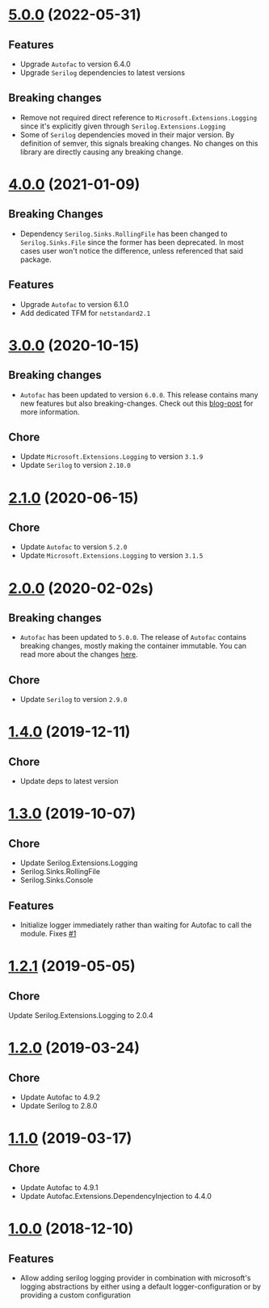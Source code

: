 # [5.0.0](https://www.nuget.org/packages/Serilog.Extensions.Autofac.DependencyInjection/5.0.0) (2022-05-31)

## Features

* Upgrade `Autofac` to version 6.4.0
* Upgrade `Serilog` dependencies to latest versions

## Breaking changes

* Remove not required direct reference to `Microsoft.Extensions.Logging` since it's explicitly given through `Serilog.Extensions.Logging`
* Some of `Serilog` dependencies moved in their major version. By definition of semver, this signals breaking changes. No changes on this library are directly causing any breaking change.


# [4.0.0](https://www.nuget.org/packages/Serilog.Extensions.Autofac.DependencyInjection/4.0.0) (2021-01-09)

## Breaking Changes

* Dependency `Serilog.Sinks.RollingFile` has been changed to `Serilog.Sinks.File` since the former has been deprecated. In most cases user won't notice the difference, unless referenced that said package.

## Features

* Upgrade `Autofac` to version 6.1.0
* Add dedicated TFM for `netstandard2.1`

# [3.0.0](https://www.nuget.org/packages/Serilog.Extensions.Autofac.DependencyInjection/3.0.0) (2020-10-15)

## Breaking changes

* `Autofac` has been updated to version `6.0.0`. This release contains many new features but also breaking-changes. Check out this [blog-post](https://alistairevans.co.uk/2020/09/28/autofac-6-0-released/) for more information.

## Chore
* Update `Microsoft.Extensions.Logging` to version `3.1.9`
* Update `Serilog` to version `2.10.0`

# [2.1.0](https://www.nuget.org/packages/Serilog.Extensions.Autofac.DependencyInjection/2.1.0) (2020-06-15)

## Chore

* Update `Autofac` to version `5.2.0`
* Update `Microsoft.Extensions.Logging` to version `3.1.5`

# [2.0.0](https://www.nuget.org/packages/Serilog.Extensions.Autofac.DependencyInjection/2.0.0) (2020-02-02s)

## Breaking changes

* `Autofac` has been updated to `5.0.0`. The release of `Autofac` contains breaking changes, mostly making the container immutable. You can read more about the changes [here](https://www.paraesthesia.com/archive/2020/01/27/autofac-5-released/).

## Chore

* Update `Serilog` to version `2.9.0`

# [1.4.0](https://www.nuget.org/packages/Serilog.Extensions.Autofac.DependencyInjection/1.4.0) (2019-12-11)

## Chore

* Update deps to latest version

# [1.3.0](https://www.nuget.org/packages/Serilog.Extensions.Autofac.DependencyInjection/1.3.0) (2019-10-07)

## Chore

* Update Serilog.Extensions.Logging
* Serilog.Sinks.RollingFile
* Serilog.Sinks.Console

## Features

* Initialize logger immediately rather than waiting for Autofac to call the module. Fixes [#1](https://github.com/alsami/Serilog.Extensions.Autofac.DependencyInjection/issues/1)

# [1.2.1](https://www.nuget.org/packages/Serilog.Extensions.Autofac.DependencyInjection/1.2.1) (2019-05-05)

## Chore

Update Serilog.Extensions.Logging to 2.0.4

# [1.2.0](https://www.nuget.org/packages/Serilog.Extensions.Autofac.DependencyInjection/1.2.0) (2019-03-24)

## Chore

* Update Autofac to 4.9.2
* Update Serilog to 2.8.0

# [1.1.0](https://www.nuget.org/packages/Serilog.Extensions.Autofac.DependencyInjection/1.1.0) (2019-03-17)

## Chore

* Update Autofac to 4.9.1
* Update Autofac.Extensions.DependencyInjection to 4.4.0

# [1.0.0](https://www.nuget.org/packages/Serilog.Extensions.Autofac.DependencyInjection/1.0.0) (2018-12-10)

## Features

* Allow adding serilog logging provider in combination with microsoft's logging abstractions by either using a default logger-configuration or by providing a custom configuration